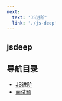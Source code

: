 ```yaml
---
next:
  text: 'JS进阶'
  link: './js-deep'
---
```

## jsdeep
## 导航目录
- [JS进阶](./js-deep)
- [面试题](./test)